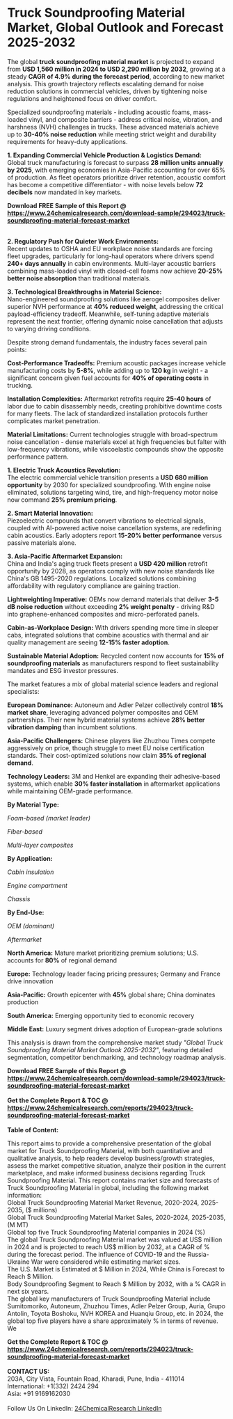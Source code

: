 <h1>Truck Soundproofing Material Market, Global Outlook and Forecast 2025-2032</h1><p>The global <strong>truck soundproofing material market</strong> is projected to expand from <strong>USD 1,560 million in 2024 to USD 2,290 million by 2032</strong>, growing at a steady <strong>CAGR of 4.9% during the forecast period</strong>, according to new market analysis. This growth trajectory reflects escalating demand for noise reduction solutions in commercial vehicles, driven by tightening noise regulations and heightened focus on driver comfort.</p><p>Specialized soundproofing materials - including acoustic foams, mass-loaded vinyl, and composite barriers - address critical noise, vibration, and harshness (NVH) challenges in trucks. These advanced materials achieve up to <strong>30-40% noise reduction</strong> while meeting strict weight and durability requirements for heavy-duty applications.</p><p><strong>1. Expanding Commercial Vehicle Production &amp; Logistics Demand:</strong><br>
Global truck manufacturing is forecast to surpass <strong>28 million units annually by 2025</strong>, with emerging economies in Asia-Pacific accounting for over 65% of production. As fleet operators prioritize driver retention, acoustic comfort has become a competitive differentiator - with noise levels below <strong>72 decibels</strong> now mandated in key markets.</p><div><b>Download FREE Sample of this Report @ 
            <a href="https://www.24chemicalresearch.com/download-sample/294023/truck-soundproofing-material-forecast-market">
            https://www.24chemicalresearch.com/download-sample/294023/truck-soundproofing-material-forecast-market</a></b></div><br><p><strong>2. Regulatory Push for Quieter Work Environments:</strong><br>
Recent updates to OSHA and EU workplace noise standards are forcing fleet upgrades, particularly for long-haul operators where drivers spend <strong>240+ days annually</strong> in cabin environments. Multi-layer acoustic barriers combining mass-loaded vinyl with closed-cell foams now achieve <strong>20-25% better noise absorption</strong> than traditional materials.</p><p><strong>3. Technological Breakthroughs in Material Science:</strong><br>
Nano-engineered soundproofing solutions like aerogel composites deliver superior NVH performance at <strong>40% reduced weight</strong>, addressing the critical payload-efficiency tradeoff. Meanwhile, self-tuning adaptive materials represent the next frontier, offering dynamic noise cancellation that adjusts to varying driving conditions.</p><p>Despite strong demand fundamentals, the industry faces several pain points:</p><p><strong>Cost-Performance Tradeoffs:</strong> Premium acoustic packages increase vehicle manufacturing costs by <strong>5-8%</strong>, while adding up to <strong>120 kg</strong> in weight - a significant concern given fuel accounts for <strong>40% of operating costs</strong> in trucking.</p><p><strong>Installation Complexities:</strong> Aftermarket retrofits require <strong>25-40 hours</strong> of labor due to cabin disassembly needs, creating prohibitive downtime costs for many fleets. The lack of standardized installation protocols further complicates market penetration.</p><p><strong>Material Limitations:</strong> Current technologies struggle with broad-spectrum noise cancellation - dense materials excel at high frequencies but falter with low-frequency vibrations, while viscoelastic compounds show the opposite performance pattern.</p><p><strong>1. Electric Truck Acoustics Revolution:</strong><br>
The electric commercial vehicle transition presents a <strong>USD 680 million opportunity</strong> by 2030 for specialized soundproofing. With engine noise eliminated, solutions targeting wind, tire, and high-frequency motor noise now command <strong>25% premium pricing</strong>.</p><p><strong>2. Smart Material Innovation:</strong><br>
Piezoelectric compounds that convert vibrations to electrical signals, coupled with AI-powered active noise cancellation systems, are redefining cabin acoustics. Early adopters report <strong>15-20% better performance</strong> versus passive materials alone.</p><p><strong>3. Asia-Pacific Aftermarket Expansion:</strong><br>
China and India's aging truck fleets present a <strong>USD 420 million</strong> retrofit opportunity by 2028, as operators comply with new noise standards like China's GB 1495-2020 regulations. Localized solutions combining affordability with regulatory compliance are gaining traction.</p><p><strong>Lightweighting Imperative:</strong> OEMs now demand materials that deliver <strong>3-5 dB noise reduction</strong> without exceeding <strong>2% weight penalty</strong> - driving R&amp;D into graphene-enhanced composites and micro-perforated panels.</p><p><strong>Cabin-as-Workplace Design:</strong> With drivers spending more time in sleeper cabs, integrated solutions that combine acoustics with thermal and air quality management are seeing <strong>12-15% faster adoption</strong>.</p><p><strong>Sustainable Material Adoption:</strong> Recycled content now accounts for <strong>15% of soundproofing materials</strong> as manufacturers respond to fleet sustainability mandates and ESG investor pressures.</p><p>The market features a mix of global material science leaders and regional specialists:</p><p><strong>European Dominance:</strong> Autoneum and Adler Pelzer collectively control <strong>18% market share</strong>, leveraging advanced polymer composites and OEM partnerships. Their new hybrid material systems achieve <strong>28% better vibration damping</strong> than incumbent solutions.</p><p><strong>Asia-Pacific Challengers:</strong> Chinese players like Zhuzhou Times compete aggressively on price, though struggle to meet EU noise certification standards. Their cost-optimized solutions now claim <strong>35% of regional demand</strong>.</p><p><strong>Technology Leaders:</strong> 3M and Henkel are expanding their adhesive-based systems, which enable <strong>30% faster installation</strong> in aftermarket applications while maintaining OEM-grade performance.</p><p><strong>By Material Type:</strong></p><p><em>Foam-based (market leader)</em></p><p><em>Fiber-based</em></p><p><em>Multi-layer composites</em></p><p><strong>By Application:</strong></p><p><em>Cabin insulation</em></p><p><em>Engine compartment</em></p><p><em>Chassis</em></p><p><strong>By End-Use:</strong></p><p><em>OEM (dominant)</em></p><p><em>Aftermarket</em></p><p><strong>North America:</strong> Mature market prioritizing premium solutions; U.S. accounts for <strong>80%</strong> of regional demand</p><p><strong>Europe:</strong> Technology leader facing pricing pressures; Germany and France drive innovation</p><p><strong>Asia-Pacific:</strong> Growth epicenter with <strong>45%</strong> global share; China dominates production</p><p><strong>South America:</strong> Emerging opportunity tied to economic recovery</p><p><strong>Middle East:</strong> Luxury segment drives adoption of European-grade solutions</p><p>This analysis is drawn from the comprehensive market study <em>"Global Truck Soundproofing Material Market Outlook 2025-2032"</em>, featuring detailed segmentation, competitor benchmarking, and technology roadmap analysis.</p><div><b>Download FREE Sample of this Report @ 
            <a href="https://www.24chemicalresearch.com/download-sample/294023/truck-soundproofing-material-forecast-market">
            https://www.24chemicalresearch.com/download-sample/294023/truck-soundproofing-material-forecast-market</a></b></div><br><div><b>Get the Complete Report & TOC @ 
            <a href="https://www.24chemicalresearch.com/reports/294023/truck-soundproofing-material-forecast-market">
            https://www.24chemicalresearch.com/reports/294023/truck-soundproofing-material-forecast-market</a></b></div><br>
            <b>Table of Content:</b><p>This report aims to provide a comprehensive presentation of the global market for Truck Soundproofing Material, with both quantitative and qualitative analysis, to help readers develop business/growth strategies, assess the market competitive situation, analyze their position in the current marketplace, and make informed business decisions regarding Truck Soundproofing Material. This report contains market size and forecasts of Truck Soundproofing Material in global, including the following market information:<br />
Global Truck Soundproofing Material Market Revenue, 2020-2024, 2025-2035, ($ millions)<br />
Global Truck Soundproofing Material Market Sales, 2020-2024, 2025-2035, (M MT)<br />
Global top five Truck Soundproofing Material companies in 2024 (%)<br />
The global Truck Soundproofing Material market was valued at US$ million in 2024 and is projected to reach US$ million by 2032, at a CAGR of % during the forecast period. The influence of COVID-19 and the Russia-Ukraine War were considered while estimating market sizes.<br />
The U.S. Market is Estimated at $ Million in 2024, While China is Forecast to Reach $ Million.<br />
Body Soundproofing Segment to Reach $ Million by 2032, with a % CAGR in next six years.<br />
The global key manufacturers of Truck Soundproofing Material include Sumitomoriko, Autoneum, Zhuzhou Times, Adler Pelzer Group, Auria, Grupo Antolin, Toyota Boshoku, NVH KOREA and Huanqiu Group, etc. in 2024, the global top five players have a share approximately % in terms of revenue.<br />
We</p><div><b>Get the Complete Report & TOC @ 
            <a href="https://www.24chemicalresearch.com/reports/294023/truck-soundproofing-material-forecast-market">
            https://www.24chemicalresearch.com/reports/294023/truck-soundproofing-material-forecast-market</a></b></div><br><b>CONTACT US:</b><br>
            203A, City Vista, Fountain Road, Kharadi, Pune, India - 411014<br>
            International: +1(332) 2424 294<br>
            Asia: +91 9169162030 <br><br>
            Follow Us On LinkedIn: <a href="https://www.linkedin.com/company/24chemicalresearch/">24ChemicalResearch LinkedIn</a>